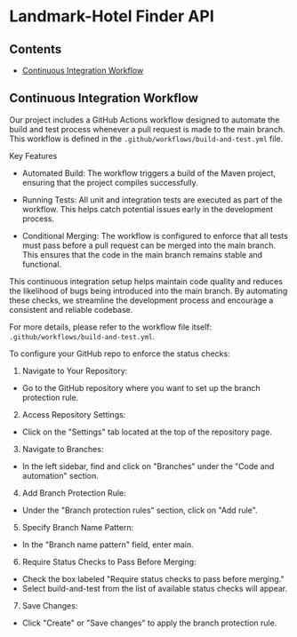 # Landmark-Hotel Finder API

## Contents

- [Continuous Integration Workflow](#continuous-integration-workflow)

## Continuous Integration Workflow

Our project includes a GitHub Actions workflow designed to automate the build and test process whenever a pull request is made to the main branch. This workflow is defined in the `.github/workflows/build-and-test.yml` file.

Key Features
- Automated Build: The workflow triggers a build of the Maven project, ensuring that the project compiles successfully.

- Running Tests: All unit and integration tests are executed as part of the workflow. This helps catch potential issues early in the development process.

- Conditional Merging: The workflow is configured to enforce that all tests must pass before a pull request can be merged into the main branch. This ensures that the code in the main branch remains stable and functional.

This continuous integration setup helps maintain code quality and reduces the likelihood of bugs being introduced into the main branch. By automating these checks, we streamline the development process and encourage a consistent and reliable codebase.

For more details, please refer to the workflow file itself: `.github/workflows/build-and-test.yml`.

To configure your GitHub repo to enforce the status checks:

1) Navigate to Your Repository:

- Go to the GitHub repository where you want to set up the branch protection rule.

2) Access Repository Settings:

- Click on the "Settings" tab located at the top of the repository page.

3) Navigate to Branches:

- In the left sidebar, find and click on "Branches" under the "Code and automation" section.

4) Add Branch Protection Rule:

- Under the "Branch protection rules" section, click on "Add rule".

5) Specify Branch Name Pattern:

- In the "Branch name pattern" field, enter main.

6) Require Status Checks to Pass Before Merging:

- Check the box labeled "Require status checks to pass before merging."
- Select build-and-test from the list of available status checks will appear. 

7) Save Changes: 

- Click "Create" or "Save changes" to apply the branch protection rule.